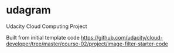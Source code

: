 # udagram
Udacity Cloud Computing Project

Built from initial template code https://github.com/udacity/cloud-developer/tree/master/course-02/project/image-filter-starter-code

